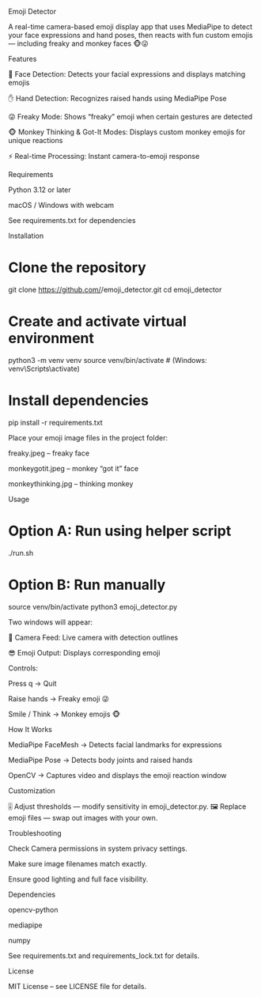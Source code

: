 Emoji Detector

A real-time camera-based emoji display app that uses MediaPipe to detect your face expressions and hand poses, then reacts with fun custom emojis — including freaky and monkey faces 🐵😜

Features

🧠 Face Detection: Detects your facial expressions and displays matching emojis

✋ Hand Detection: Recognizes raised hands using MediaPipe Pose

😜 Freaky Mode: Shows “freaky” emoji when certain gestures are detected

🐵 Monkey Thinking & Got-It Modes: Displays custom monkey emojis for unique reactions

⚡ Real-time Processing: Instant camera-to-emoji response

Requirements

Python 3.12 or later

macOS / Windows with webcam

See requirements.txt for dependencies

Installation
# Clone the repository
git clone https://github.com/<your-username>/emoji_detector.git
cd emoji_detector

# Create and activate virtual environment
python3 -m venv venv
source venv/bin/activate   # (Windows: venv\Scripts\activate)

# Install dependencies
pip install -r requirements.txt


Place your emoji image files in the project folder:

freaky.jpeg – freaky face

monkeygotit.jpeg – monkey “got it” face

monkeythinking.jpg – thinking monkey

Usage
# Option A: Run using helper script
./run.sh

# Option B: Run manually
source venv/bin/activate
python3 emoji_detector.py


Two windows will appear:

🎥 Camera Feed: Live camera with detection outlines

😎 Emoji Output: Displays corresponding emoji

Controls:

Press q → Quit

Raise hands → Freaky emoji 😜

Smile / Think → Monkey emojis 🐵

How It Works

MediaPipe FaceMesh → Detects facial landmarks for expressions

MediaPipe Pose → Detects body joints and raised hands

OpenCV → Captures video and displays the emoji reaction window

Customization

🎚 Adjust thresholds — modify sensitivity in emoji_detector.py.
🖼 Replace emoji files — swap out images with your own.

Troubleshooting

Check Camera permissions in system privacy settings.

Make sure image filenames match exactly.

Ensure good lighting and full face visibility.

Dependencies

opencv-python

mediapipe

numpy

See requirements.txt and requirements_lock.txt for details.

License

MIT License – see LICENSE file for details.
